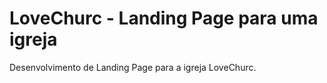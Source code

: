 # LoveChurc - Landing Page para uma igreja

Desenvolvimento de Landing Page para a igreja LoveChurc.
